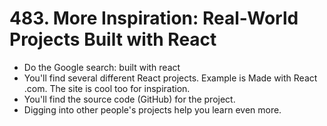 # 483. More Inspiration: Real-World Projects Built with React
- Do the Google search: built with react
- You'll find several different React projects. Example is Made with React  .com. The site is cool too for inspiration. 
- You'll find the source code (GitHub) for the project.
- Digging into other people's projects help you learn even more. 